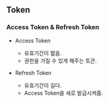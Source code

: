 ## Token

### Access Token & Refresh Token

- Access Token
    - 유효기간이 짧음.
    - 권한을 가질 수 있게 해주는 토큰.

- Refresh Token
    - 유효기간이 길다.
    - Access Token을 새로 발급시켜줌.